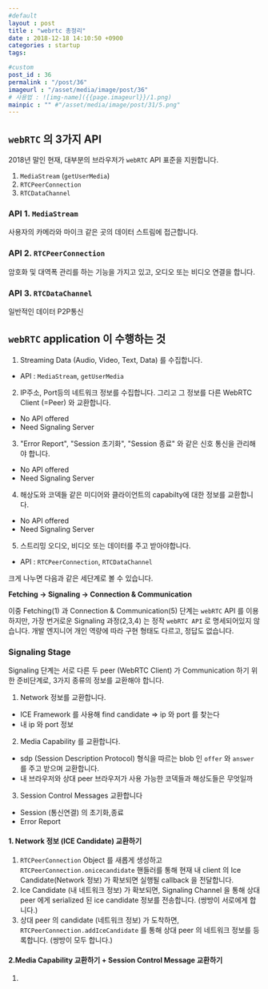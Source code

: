 ```yaml
---
#default
layout : post
title : "webrtc 총정리"
date : 2018-12-18 14:10:50 +0900
categories : startup
tags:

#custom
post_id : 36
permalink : "/post/36"
imageurl : "/asset/media/image/post/36"
# 사용법 : ![img-name]({{page.imageurl}}/1.png)
mainpic : "" #"/asset/media/image/post/31/5.png"
---
```


## `webRTC` 의 3가지 API 

2018년 말인 현재, 대부분의 브라우저가 `webRTC` API 표준을 지원합니다.

1. `MediaStream` (`getUserMedia`)
2. `RTCPeerConnection`
3. `RTCDataChannel`

### API 1. `MediaStream`
사용자의 카메라와 마이크 같은 곳의 데이터 스트림에 접근합니다.

### API 2. `RTCPeerConnection`
암호화 및 대역폭 관리를 하는 기능을 가지고 있고, 오디오 또는 비디오 연결을 합니다.

### API 3. `RTCDataChannel`
일반적인 데이터 P2P통신

## `webRTC` application 이 수행하는 것

1. Streaming Data (Audio, Video, Text, Data) 를 수집합니다.
  - API : `MediaStream`, `getUserMedia`
2. IP주소, Port등의 네트워크 정보를 수집합니다. 그리고 그 정보를 다른 WebRTC Client (=Peer) 와 교환합니다. 
  - No API offered
  - Need Signaling Server
3. "Error Report", "Session 초기화", "Session 종료" 와 같은 신호 통신을 관리해야 합니다.
  - No API offered
  - Need Signaling Server
4. 해상도와 코덱들 같은 미디어와 클라이언트의 capabilty에 대한 정보를 교환합니다.
  - No API offered
  - Need Signaling Server
5. 스트리밍 오디오, 비디오 또는 데이터를 주고 받아야합니다.
  - API : `RTCPeerConnection`, `RTCDataChannel`

크게 나누면 다음과 같은 세단계로 볼 수 있습니다.

**Fetching -> Signaling -> Connection & Communication**

이중 Fetching(1) 과 Connection & Communication(5) 단계는 `webRTC` API 를 이용하지만, 가장 번거로운 Signaling 과정(2,3,4) 는 정작 `webRTC API` 로 명세되어있지 않습니다. 개발 엔지니어 개인 역량에 따라 구현 형태도 다르고, 정답도 없습니다. 

### Signaling Stage

Signaling 단계는 서로 다른 두 peer (WebRTC Client) 가 Communication 하기 위한 준비단계로, 3가지 종류의 정보를 교환해야 합니다.

1. Network 정보를 교환합니다. 
  - ICE Framework 를 사용해 find candidate => ip 와 port 를 찾는다
  - 내 ip 와 port 정보
2. Media Capability 를 교환합니다. 
  - sdp (Session Description Protocol) 형식을 따르는 blob 인  `offer` 와 `answer` 를 주고 받으며 교환합니다.
  - 내 브라우저와 상대 peer 브라우저가 사용 가능한 코덱들과 해상도들은 무엇일까 
3. Session Control Messages 교환합니다
  - Session (통신연결) 의 초기화,종료
  - Error Report


#### 1. Network 정보 (ICE Candidate) 교환하기

1. `RTCPeerConnection` Object 를 새롭게 생성하고 `RTCPeerConnection.onicecandidate` 핸들러를 통해 현재 내 client 의 Ice Candidate(Network 정보)  가 확보되면 실행될 callback 을 전달합니다.
2. Ice Candidate (내 네트워크 정보) 가 확보되면, Signaling Channel 을 통해 상대 peer 에게  serialized 된 ice candidate 정보를 전송합니다. (쌍방이 서로에게 합니다.)
3. 상대 peer 의 candidate (네트워크 정보) 가 도착하면, `RTCPeerConnection.addIceCandidate` 를 통해 상대 peer 의 네트워크 정보를 등록합니다. (쌍방이 모두 합니다.)


#### 2.Media Capability 교환하기 + Session Control Message 교환하기

1. 